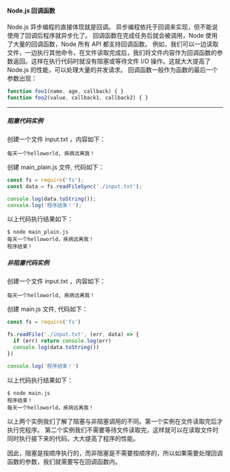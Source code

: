 #### Node.js 回调函数
Node.js 异步编程的直接体现就是回调。
异步编程依托于回调来实现，但不能说使用了回调后程序就异步化了。
回调函数在完成任务后就会被调用，Node 使用了大量的回调函数，Node 所有 API 都支持回调函数。
例如，我们可以一边读取文件，一边执行其他命令，在文件读取完成后，我们将文件内容作为回调函数的参数返回。这样在执行代码时就没有阻塞或等待文件 I/O 操作。这就大大提高了 Node.js 的性能，可以处理大量的并发请求。
回调函数一般作为函数的最后一个参数出现：

```js
function foo1(name, age, callback) { }
function foo2(value, callback1, callback2) { }
```
---
##### 阻塞代码实例
创建一个文件 input.txt ，内容如下：

`每天一个helloworld, 疾病远离我！`

创建 main_plain.js 文件, 代码如下：

```js
const fs = require('fs');
const data = fs.readFileSync('./input.txt');

console.log(data.toString());
console.log('程序结束！');
```
以上代码执行结果如下：
```console
$ node main_plain.js
每天一个helloworld，疾病远离我！
程序结束！
```
##### 非阻塞代码实例
创建一个文件 input.txt ，内容如下：

`每天一个helloworld, 疾病远离我！`

创建 main.js 文件, 代码如下：

```js
const fs = require('fs')

fs.readFile('./input.txt', (err, data) => {
  if (err) return console.log(err)
  console.log(data.toString())
})

console.log('程序结束！')
```
以上代码执行结果如下：
```console
$ node main.js      
程序结束！
每天一个helloworld，疾病远离我！
```
以上两个实例我们了解了阻塞与非阻塞调用的不同。第一个实例在文件读取完后才执行完程序。 第二个实例我们不需要等待文件读取完，这样就可以在读取文件时同时执行接下来的代码，大大提高了程序的性能。

因此，阻塞是按顺序执行的，而非阻塞是不需要按顺序的，所以如果需要处理回调函数的参数，我们就需要写在回调函数内。
